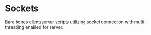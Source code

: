 # Sockets

Bare bones client/server scripts utilizing socket connection with multi-threading enabled for server.
